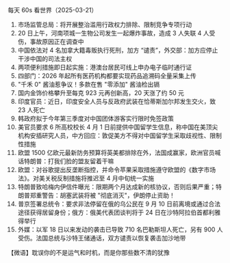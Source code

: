 每天 60s 看世界（2025-03-21）

1. 市场监管总局：将开展整治滥用行政权力排除、限制竞争专项行动
2. 20 日上午，河南项城一生物公司发生一起爆炸事故，造成 3 人失联 4 人受伤，事故原因正在调查中
3. 中国依法对 4 名加拿大籍毒贩执行死刑，加方 “谴责”，外交部：加方应停止干涉中国的司法主权
4. 两项便利措施即日起实施：港澳台居民可线上申办电子临时通行证
5. 四部门：2026 年起所有医药机构都要实现药品追溯码全量采集上传
6. "千禾 0" 酱油惹争议！多款在售 "零添加" 酱油检出镉
7. 国内金饰价格攀升至每克 923 元再创新高，20 天涨了约 50 元
8. 印度官员：近日，印度安全人员与反政府武装在恰蒂斯加尔邦发生交火，致 23 人死亡
9. 韩政府拟于今年第三季度对中国团体游客实行限时免签政策
10. 美官员要求 6 所高校校长 4 月 1 日前提供中国留学生信息，称中国在美顶尖机构安插研究人员，中方回应：敦促美方不得对中国留学生采取歧视性、限制性措施
11. 欧盟 1500 亿欧元最新防务预算将英美都排除在外，法国成赢家，欧洲官员喊话特朗普：打我们脸的盟友留着干嘛
12. 欧盟：对谷歌提出反垄断指控，并命令苹果采取措施遵守欧盟的《数字市场法》。对美关税反制措施将推迟至 4 月中旬统一实施
13. 特朗普致哈梅内伊信件曝光：限期两个月达成新的核协议，否则后果严重；特朗普郑重警告：胡塞武装将被 "彻底消灭"，伊朗停止资助！
14. 普京签署总统令：要求非法停留在俄的乌公民在 9 月 10 日前离境或通过合法途径获得居留身份；俄方：俄美代表团谈判将于 24 日在沙特阿拉伯首都利雅得举行
15. 外媒：以军 18 日以来发动的袭击已导致 710 名巴勒斯坦人死亡，另有 900 人受伤。法国总统与沙特王储通话，双方谴责以恢复袭击加沙地带

【微语】耽误你的不是运气和时机，而是你那些数不清的犹豫